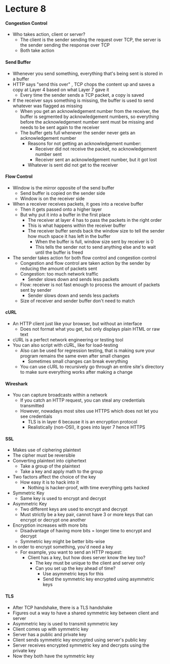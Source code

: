 # Lecture 8

#### Congestion Control
- Who takes action, client or server?
    - The client is the sender sending the request over TCP, the server is the sender sending the response over TCP
    - Both take action

#### Send Buffer
- Whenever you send something, everything that's being sent is stored in a buffer
- HTTP says "send this over" , TCP chops the content up and saves a copy at Layer 4 based on what Layer 7 gave it
    - Every time the sender sends a TCP packet, a copy is saved
- If the receiver says something is missing, the buffer is used to send whatever was flagged as missing
    - When you get an acknowledgement number from the receiver, the buffer is segmented by acknowledgement numbers, so everything before the acknowledgement number sent must be missing and needs to be sent again to the receiver
    - The buffer gets full whenever the sender never gets an acknowledgement number
        - Reasons for not getting an acknowledgement number:
            - Receiver did not receive the packet, no acknowledgement number sent
            - Receiver sent an acknowledgement number, but it got lost
        - Whatever is sent did not get to the receiver

#### Flow Control
- Window is the mirror opposite of the send buffer
    - Send buffer is copied on the sender side
    - Window is on the receiver side
- When a receiver receives packets, it goes into a receive buffer
    - Then it gets passed onto a higher layer
    - But why put it into a buffer in the first place
        - The receiver at layer 4 has to pass the packets in the right order
        - This is what happens within the receiver buffer
        - The receiver buffer sends back the window size to tell the sender how much space it has left in the buffer
            - When the buffer is full, window size sent by receiver is 0
            - This tells the sender not to send anything else and to wait until the buffer is freed
- The sender takes action for both flow control and congestion control
    - Congestion and flow control are taken action by the sender by reducing the amount of packets sent
    - Congestion: too much network traffic
        - Sender slows down and sends less packets
    - Flow: receiver is not fast enough to process the amount of packets sent by sender
        - Sender slows down and sends less packets
    - Size of receiver and sender buffer don't need to match

#### cURL
- An HTTP client just like your browser, but without an interface
    - Does not format what you get, but only displays plain HTML or raw text
- cURL is a perfect network engineering or testing tool
- You can also script with cURL, like for load-testing
    - Also can be used for regression testing, that is making sure your program remains the same even after small changes
        - Sometimes small changes can break everything
    - You can use cURL to recursively go through an entire site's directory to make sure everything works after making a change

#### Wireshark
- You can capture broadcasts within a network
    - If you catch an HTTP request, you can steal any credentials transmitted
    - However, nowadays most sites use HTTPS which does not let you see credentials
        - TLS is in layer 6 because it is an encryption protocol 
        - Realistically (non-OSI), it goes into layer 7 hence HTTPS

#### SSL
- Makes use of ciphering plaintext 
- The cipher must be reversible
- Converting plaintext into ciphertext
    - Take a group of the plaintext
    - Take a key and apply math to the group
- Two factors affect the choice of the key
    - How easy it is to hack into it
        - Nothing is hacker-proof, with time everything gets hacked
- Symmetric Key
    - Same key is used to encrypt and decrypt
- Asymmetric Key
    - Two different keys are used to encrypt and decrypt
    - Must strictly be a key pair, cannot have 3 or more keys that can encrypt or decrypt one another
- Encryption increases with more bits
    - Disadvantage of having more bits = longer time to encrypt and decrypt
    - Symmetric key might be better bits-wise
- In order to encrypt something, you'd need a key
    - For example, you want to send an HTTP request:
        - Client has a key, but how does server know the key too?
            - The key must be unique to the client and server only
            - Can you set up the key ahead of time?
                - Use asymmetric keys for this
                - Send the symmetric key encrypted using asymmetric keys

#### TLS
- After TCP handshake, there is a TLS handshake
- Figures out a way to have a shared symmetric key between client and server
- Asymmetric key is used to transmit symmetric key
- Client comes up with symmetric key
- Server has a public and private key
- Client sends symmetric key encrypted using server's public key
- Server receives encrypted symmetric key and decrypts using the private key
- Now they both have the symmetric key